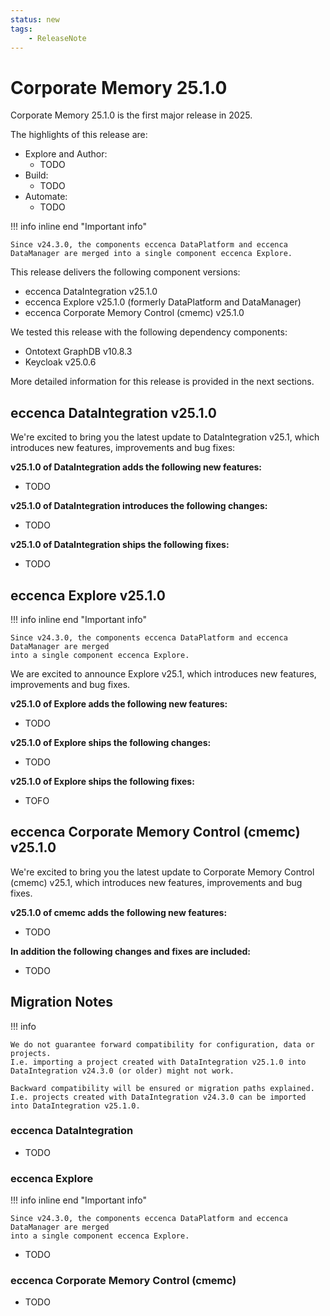 ```yaml
---
status: new
tags:
    - ReleaseNote
---
```

# Corporate Memory 25.1.0

Corporate Memory 25.1.0 is the first major release in 2025.

<!--
todo
![24.3: Explore - New Shacl(2) based dossier view](24-3-explore-shacl2-dossier.png "24.3: Explore - New Shacl(2) based dossier view"){ class="bordered" }
![24.3: Build - Workflow report entity preview](24-3-build-wf-report-preview.png "24.3: Build - Workflow report entity preview"){ class="bordered" }
![24.3: Automate - Migration recipe list](24-3-automate-admin-migration-list.png "24.3: Automate - Migration recipe list"){ class="bordered" }
-->

The highlights of this release are:

-   Explore and Author:
    -   TODO
-   Build:
    -   TODO
-   Automate:
    -   TODO

!!! info inline end "Important info"

    Since v24.3.0, the components eccenca DataPlatform and eccenca DataManager are merged into a single component eccenca Explore.

This release delivers the following component versions:

-   eccenca DataIntegration v25.1.0
-   eccenca Explore v25.1.0 (formerly DataPlatform and DataManager)
-   eccenca Corporate Memory Control (cmemc) v25.1.0

We tested this release with the following dependency components:

-   Ontotext GraphDB v10.8.3
-   Keycloak v25.0.6

More detailed information for this release is provided in the next sections.

## eccenca DataIntegration v25.1.0

We're excited to bring you the latest update to DataIntegration v25.1, which introduces new features, improvements and bug fixes:

**v25.1.0 of DataIntegration adds the following new features:**

-   TODO

**v25.1.0 of DataIntegration introduces the following changes:**

-   TODO

**v25.1.0 of DataIntegration ships the following fixes:**

-   TODO

## eccenca Explore v25.1.0

!!! info inline end "Important info"

    Since v24.3.0, the components eccenca DataPlatform and eccenca DataManager are merged
    into a single component eccenca Explore.

We are excited to announce Explore v25.1, which introduces new features, improvements and bug fixes.

**v25.1.0 of Explore adds the following new features:**

-   TODO

**v25.1.0 of Explore ships the following changes:**

-   TODO

**v25.1.0 of Explore ships the following fixes:**

-   TOFO

## eccenca Corporate Memory Control (cmemc) v25.1.0

We're excited to bring you the latest update to Corporate Memory Control (cmemc) v25.1, which introduces new features, improvements and bug fixes.

**v25.1.0 of cmemc adds the following new features:**

-   TODO

**In addition the following changes and fixes are included:**

-   TODO

## Migration Notes

!!! info

    We do not guarantee forward compatibility for configuration, data or projects.
    I.e. importing a project created with DataIntegration v25.1.0 into DataIntegration v24.3.0 (or older) might not work.

    Backward compatibility will be ensured or migration paths explained.
    I.e. projects created with DataIntegration v24.3.0 can be imported into DataIntegration v25.1.0.

### eccenca DataIntegration

-   TODO

### eccenca Explore

!!! info inline end "Important info"

    Since v24.3.0, the components eccenca DataPlatform and eccenca DataManager are merged
    into a single component eccenca Explore.

-   TODO

### eccenca Corporate Memory Control (cmemc)

-   TODO
